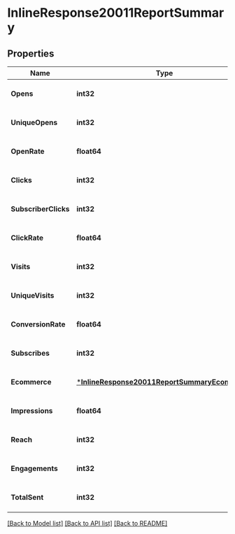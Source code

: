 # InlineResponse20011ReportSummary

## Properties
Name | Type | Description | Notes
------------ | ------------- | ------------- | -------------
**Opens** | **int32** |  | [optional] [default to null]
**UniqueOpens** | **int32** |  | [optional] [default to null]
**OpenRate** | **float64** |  | [optional] [default to null]
**Clicks** | **int32** |  | [optional] [default to null]
**SubscriberClicks** | **int32** |  | [optional] [default to null]
**ClickRate** | **float64** |  | [optional] [default to null]
**Visits** | **int32** |  | [optional] [default to null]
**UniqueVisits** | **int32** |  | [optional] [default to null]
**ConversionRate** | **float64** |  | [optional] [default to null]
**Subscribes** | **int32** |  | [optional] [default to null]
**Ecommerce** | [***InlineResponse20011ReportSummaryEcommerce**](inline_response_200_11_report_summary_ecommerce.md) |  | [optional] [default to null]
**Impressions** | **float64** |  | [optional] [default to null]
**Reach** | **int32** |  | [optional] [default to null]
**Engagements** | **int32** |  | [optional] [default to null]
**TotalSent** | **int32** |  | [optional] [default to null]

[[Back to Model list]](../README.md#documentation-for-models) [[Back to API list]](../README.md#documentation-for-api-endpoints) [[Back to README]](../README.md)

